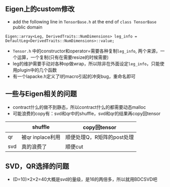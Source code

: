 ## Eigen上的custom修改
- add the following line in `TensorBase.h` at the end of `class TensorBase` public domain
```
Eigen::array<Leg, DerivedTraits::NumDimensions> leg_info = DefaultLeg<DerivedTraits::NumDimensions>::value;
``` 
- `Tensor.h` 中的constructor和operator=需要各种复制`leg_info`, 两个来源，一个运算，一个复制(只有在需要resize的时候需要)
- leg的维护需要手动对各种op做wrap，所以除非在外面设定`leg_info`，只能使用plugin中的几个函数
- 有一个lapacke.h定义了I的macro引起的冲突bug，重命名即可

## 一些与Eigen相关的问题
- contract什么的做不到静态，所以contract什么的都需要动态malloc
- 可能浪费的copy有：svd和qr中的shuffle，svd和qr的结果再copy回tensor

|         |shuffle          |copy回tensor             |
|---------|-----------------|-------------------------|
|qr       |被qr inplace利用  |顺便处理Q，R矩阵的post处理  |
|svd      |真的浪费了         |顺便cut                  |

## SVD，QR选择的问题
- (D=10)×2×2=40大概是svd的量级，是16的两倍多，所以就用BDCSVD吧